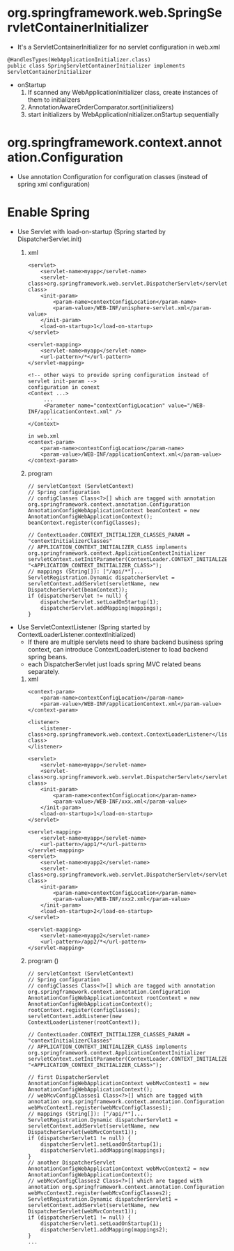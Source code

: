 #  org.springframework.web.SpringServletContainerInitializer
* It's a ServletContainerInitializer for no servlet configuration in web.xml
```
@HandlesTypes(WebApplicationInitializer.class)
public class SpringServletContainerInitializer implements ServletContainerInitializer
```
* onStartup
  1. If scanned any WebApplicationInitializer class, create instances of them to initializers
  2. AnnotationAwareOrderComparator.sort(initializers)
  3. start initializers by WebApplicationInitializer.onStartup sequentially


# org.springframework.context.annotation.Configuration
* Use annotation Configuration for configuration classes (instead of spring xml configuration)


# Enable Spring 
* Use Servlet with load-on-startup (Spring started by DispatcherServlet.init)
  1. xml
     ```
     <servlet>
         <servlet-name>myapp</servlet-name>
         <servlet-class>org.springframework.web.servlet.DispatcherServlet</servlet-class>
         <init-param>
             <param-name>contextConfigLocation</param-name>
             <param-value>/WEB-INF/unisphere-servlet.xml</param-value>
         </init-param>
         <load-on-startup>1</load-on-startup>
     </servlet>
 
     <servlet-mapping>
         <servlet-name>myapp</servlet-name>
         <url-pattern>/*</url-pattern>
     </servlet-mapping>
     ```
     
     ```
     <!-- other ways to provide spring configuration instead of servlet init-param -->
     configuration in conext
     <Context ...>
          ...
          <Parameter name="contextConfigLocation" value="/WEB-INF/applicationContext.xml" />
          ...
     </Context>
     
     in web.xml
     <context-param>
         <param-name>contextConfigLocation</param-name>
         <param-value>/WEB-INF/applicationContext.xml</param-value>
     </context-param> 
     ```
     
  2. program
     ```
     // servletContext (ServletContext)
     // Spring configuration  
     // configClasses Class<?>[] which are tagged with annotation org.springframework.context.annotation.Configuration
     AnnotationConfigWebApplicationContext beanContext = new AnnotationConfigWebApplicationContext();
     beanContext.register(configClasses);
  
     // ContextLoader.CONTEXT_INITIALIZER_CLASSES_PARAM = "contextInitializerClasses"
     // APPLICATION_CONTEXT_INITIALIZER_CLASS implements org.springframework.context.ApplicationContextInitializer
     servletContext.setInitParameter(ContextLoader.CONTEXT_INITIALIZER_CLASSES_PARAM, "<APPLICATION_CONTEXT_INITIALIZER_CLASS>");   
     // mappings (String[]): ["/api/*"]...
     ServletRegistration.Dynamic dispatcherServlet = servletContext.addServlet(servletName, new DispatcherServlet(beanContext));
     if (dispatcherServlet != null) {
         dispatcherServlet.setLoadOnStartup(1);
         dispatcherServlet.addMapping(mappings);
     }
     ```
* Use ServletContextListener (Spring started by ContextLoaderListener.contextInitialized)
  * If there are multiple servlets need to share backend business spring context, can introduce ContextLoaderListener to load backend spring beans.
  * each DispatcherServlet just loads spring MVC related beans separately.
  1. xml
     ```
     <context-param>
         <param-name>contextConfigLocation</param-name>
         <param-value>/WEB-INF/applicationContext.xml</param-value>
     </context-param> 
     
     <listener>
         <listener-class>org.springframework.web.context.ContextLoaderListener</listener-class>
     </listener>
     
     <servlet>
         <servlet-name>myapp</servlet-name>
         <servlet-class>org.springframework.web.servlet.DispatcherServlet</servlet-class>
         <init-param>
             <param-name>contextConfigLocation</param-name>
             <param-value>/WEB-INF/xxx.xml</param-value>
         </init-param>
         <load-on-startup>1</load-on-startup>
     </servlet>
 
     <servlet-mapping>
         <servlet-name>myapp</servlet-name>
         <url-pattern>/app1/*</url-pattern>
     </servlet-mapping>
     <servlet>
         <servlet-name>myapp2</servlet-name>
         <servlet-class>org.springframework.web.servlet.DispatcherServlet</servlet-class>
         <init-param>
             <param-name>contextConfigLocation</param-name>
             <param-value>/WEB-INF/xxx2.xml</param-value>
         </init-param>
         <load-on-startup>2</load-on-startup>
     </servlet>
 
     <servlet-mapping>
         <servlet-name>myapp2</servlet-name>
         <url-pattern>/app2/*</url-pattern>
     </servlet-mapping>
     ```
  2. program ()
     ```
     // servletContext (ServletContext)
     // Spring configuration  
     // configClasses Class<?>[] which are tagged with annotation org.springframework.context.annotation.Configuration
     AnnotationConfigWebApplicationContext rootContext = new AnnotationConfigWebApplicationContext();
     rootContext.register(configClasses);
     servletContext.addListener(new ContextLoaderListener(rootContext));
     
     // ContextLoader.CONTEXT_INITIALIZER_CLASSES_PARAM = "contextInitializerClasses"
     // APPLICATION_CONTEXT_INITIALIZER_CLASS implements org.springframework.context.ApplicationContextInitializer
     servletContext.setInitParameter(ContextLoader.CONTEXT_INITIALIZER_CLASSES_PARAM, "<APPLICATION_CONTEXT_INITIALIZER_CLASS>");
     
     // first DispatcherServlet
     AnnotationConfigWebApplicationContext webMvcContext1 = new AnnotationConfigWebApplicationContext();
     // webMcvConfigClasses1 Class<?>[] which are tagged with annotation org.springframework.context.annotation.Configuration
     webMvcContext1.register(webMcvConfigClasses1);
     // mappings (String[]): ["/api/*"]...
     ServletRegistration.Dynamic dispatcherServlet1 = servletContext.addServlet(servletName, new DispatcherServlet(webMvcContext1));
     if (dispatcherServlet1 != null) {
         dispatcherServlet1.setLoadOnStartup(1);
         dispatcherServlet1.addMapping(mappings);
     }
     // another DispatcherServlet
     AnnotationConfigWebApplicationContext webMvcContext2 = new AnnotationConfigWebApplicationContext();
     // webMcvConfigClasses2 Class<?>[] which are tagged with annotation org.springframework.context.annotation.Configuration
     webMvcContext2.register(webMcvConfigClasses2);
     ServletRegistration.Dynamic dispatcherServlet1 = servletContext.addServlet(servletName, new DispatcherServlet(webMvcContext1));
     if (dispatcherServlet1 != null) {
         dispatcherServlet1.setLoadOnStartup(1);
         dispatcherServlet1.addMapping(mappings2);
     }
     ...
     ```
